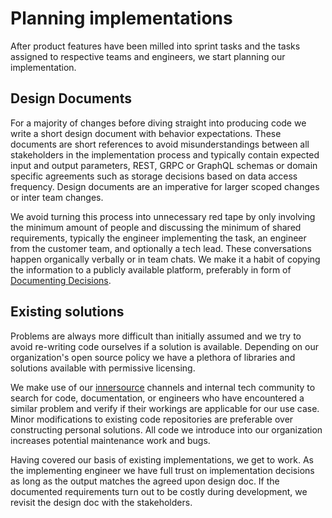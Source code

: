# Planning implementations

After product features have been milled into sprint tasks and the tasks assigned to respective teams and engineers, we start planning our implementation.

## Design Documents

For a majority of changes before diving straight into producing code we write a short design document with behavior expectations. These documents are short references to avoid misunderstandings between all stakeholders in the implementation process and typically contain expected input and output parameters, REST, GRPC or GraphQL schemas or domain specific agreements such as storage decisions based on data access frequency. Design documents are an imperative for larger scoped changes or inter team changes. 

We avoid turning this process into unnecessary red tape by only involving the minimum amount of people and discussing the minimum of shared requirements, typically the engineer implementing the task, an engineer from the customer team, and optionally a tech lead. These conversations happen organically verbally or in team chats. We make it a habit of copying the information to a publicly available platform, preferably in form of [Documenting Decisions]().

## Existing solutions

Problems are always more difficult than initially assumed and we try to avoid re-writing code ourselves if a solution is available. Depending on our organization's open source policy we have a plethora of libraries and solutions available with permissive licensing.

We make use of our [innersource](../anatomy-of-a-software-company/innersourcing.md) channels and internal tech community to search for code, documentation, or engineers who have encountered a similar problem and verify if their workings are applicable for our use case. Minor modifications to existing code repositories are preferable over constructing personal solutions. All code we introduce into our organization increases potential maintenance work and bugs.

Having covered our basis of existing implementations, we get to work. As the implementing engineer we have full trust on implementation decisions as long as the output matches the agreed upon design doc. If the documented requirements turn out to be costly during development, we revisit the design doc with the stakeholders.
